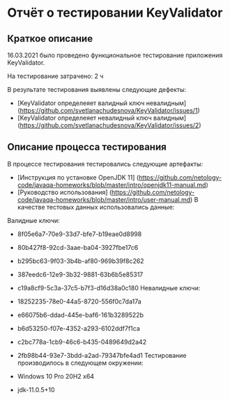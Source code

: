 # Отчёт о тестировании KeyValidator #
## Краткое описание
16.03.2021 было проведено функциональное тестирование приложения KeyValidator.

На тестирование затрачено: 2 ч

В результате тестирования выявлены следующие дефекты:

* [KeyValidator определеяет валидный ключ невалидным] (https://github.com/svetlanachudesnova/KeyValidator/issues/1)
* [KeyValidator определеяет невалидный ключ валидным] (https://github.com/svetlanachudesnova/KeyValidator/issues/2)
## Описание процесса тестирования
В процессе тестирования тестировались следующие артефакты:
* [Инструкция по установке OpenJDK 11] (https://github.com/netology-code/javaqa-homeworks/blob/master/intro/openjdk11-manual.md)
* [Руководство использования] (https://github.com/netology-code/javaqa-homeworks/blob/master/intro/user-manual.md)
В качестве тестовых данных использовались данные:

Валидные ключи:

* 8f05e6a7-70e9-33d7-bfe7-b19eae0d8998
* 80b427f8-92cd-3aae-ba04-3927fbe17c6
* b295bc63-9f03-3b4b-af80-969b39f8c262
* 387eedc6-12e9-3b32-9881-63b6b5e85317
* c19a8cf9-5c3a-37c5-b7f3-d16d38a0c180
Невалидные ключи:

* 18252235-78e0-44a5-8720-556f0c7da17a
* e66075b6-ddad-445e-baf6-161b3289522b
* b6d53250-f07e-4352-a293-6102ddf7f1ca
* c2bc778a-1cb9-46c6-b435-0489649d2a42
* 2fb98b44-93e7-3bdd-a2ad-79347bfe4ad1
Тестирование производилось в следующем окружении:

* Windows 10 Pro 20H2 x64
* jdk-11.0.5+10
